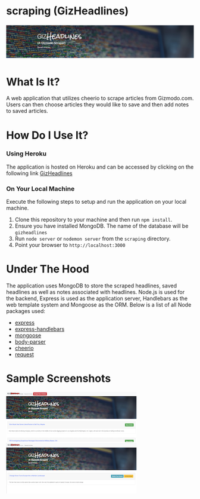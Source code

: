 # scraping (GizHeadlines)

![GizHeadlines](public/assets/images/github/title.png)

# What Is It?
A web application that utilizes cheerio to scrape articles from Gizmodo.com.  Users can then choose articles they would like to save and then add notes to saved articles.

# How Do I Use It?

### Using Heroku
The application is hosted on Heroku and can be accessed by clicking on the following link [GizHeadlines](https://gizheadlines.herokuapp.com/)

### On Your Local Machine
Execute the following steps to setup and run the application on your local machine.

1. Clone this repository to your machine and then run ```npm install```.
2. Ensure you have installed MongoDB.  The name of the database will be ```gizheadlines```
3. Run ```node server``` or ```nodemon server``` from the ```scraping``` directory.
4. Point your browser to ```http://localhost:3000```

# Under The Hood
The application uses MongoDB to store the scraped headlines, saved headlines as well as notes associated with headlines.  Node.js is used for the backend, Express is used as the application server, Handlebars as the web template system and Mongoose as the ORM. Below is a list of all Node packages used:

* [express](https://www.npmjs.com/package/express)
* [express-handlebars](https://www.npmjs.com/package/express-handlebars)
* [mongoose](https://www.npmjs.com/package/mongoose)
* [body-parser](https://www.npmjs.com/package/body-parser)
* [cheerio](https://www.npmjs.com/package/cheerio)
* [request](https://www.npmjs.com/package/request)

# Sample Screenshots
![Home Page](public/assets/images/github/home-page.png)
![Saved Articles Page](public/assets/images/github/saved-articles.png)
